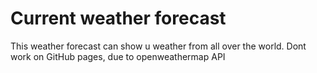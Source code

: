 # Current weather forecast
This weather forecast can show u weather from all over the world.
Dont work on GitHub pages, due to openweathermap API
